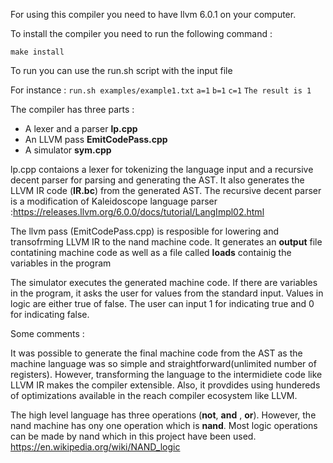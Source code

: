 For using this compiler you need to have llvm 6.0.1 on your computer.

To install the compiler you need to run the following command :

`make install`

To run you can use the run.sh script with the input file 

For instance :
`run.sh examples/example1.txt`
`a=1`
`b=1`
`c=1`
`The result is 1`

The compiler has three parts :
- A lexer and a parser **lp.cpp**
- An LLVM pass **EmitCodePass.cpp**
- A simulator **sym.cpp**

lp.cpp contaions a lexer for tokenizing the language input and a recursive decent parser for parsing and generating the AST. It also generates the LLVM IR code (**IR.bc**) from 
the generated AST. The recursive decent parser is a modification of Kaleidoscope language parser :https://releases.llvm.org/6.0.0/docs/tutorial/LangImpl02.html

The llvm pass (EmitCodePass.cpp) is resposible for lowering and transofrming LLVM IR to the nand machine code. It generates an **output** file contatining machine code as well as a file called 
**loads** containig the variables in the program

The simulator executes the generated machine code. If there are variables in the program, it asks the user for values from the standard input. Values in logic are either true of false. The user can input 
1 for indicating true and 0 for indicating false.

Some comments :

It was possible to generate the final machine code from the AST as the machine language was so simple and straightforward(unlimited number of registers). However, transforming the language to the intermidiete code like LLVM IR  makes the compiler extensible. Also, it provdides using hundereds of  optimizations available in the reach compiler ecosystem like LLVM. 

The high level language has three operations (**not**, **and** , **or**). However, the nand machine has ony one operation which is **nand**. Most logic operations can be made by nand which in this project have been used. https://en.wikipedia.org/wiki/NAND_logic   
